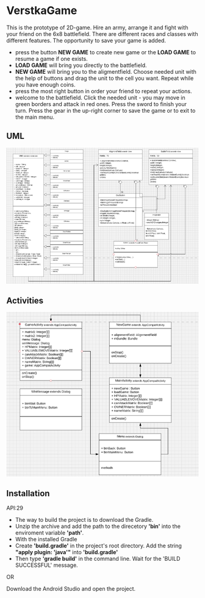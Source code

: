 # VerstkaGame
This is the prototype of 2D-game. Hire an army, arrange it and fight with your friend on the 6x8 battlefield. There are different races and  classes with different features.
The opportunity to save your game is added.
* press the button **NEW GAME** to create new game or the **LOAD GAME** to resume a game if one exists.
* **LOAD GAME** will bring you directly to the battlefield.
* **NEW GAME** will bring you to the aligmentfield. Choose needed unit with the help of buttons and drag the unit to the cell you want. Repeat while you have enough coins.
* press the most right button in order your friend to repeat your actions.
* welcome to the battlefield. Click the needed unit - you may move in green borders and attack in red ones. Press the sword to finish your turn. Press the gear in the up-right corner to save the game or to exit to the main menu.

## UML 
![UML](https://github.com/BerkovichPeter/VerstkaGame/raw/master/uml.png)

## Activities
![Activities](https://github.com/BerkovichPeter/VerstkaGame/raw/master/ctivities.png)

## Installation
API:29

* The way to build the project is to download the Gradle. 
* Unzip the archive and add the path to the direcetory **'bin'** into the enviroment variable **'path'**.
* With the installed Gradle
* Create **'build.gradle'** in the project's root directory. Add the string **"apply plugin: 'java'"** into **'build.gradle'**
* Then type **'gradle build'** in the command line. Wait for the 'BUILD SUCCESSFUL' message.

OR

Download the Android Studio and open the project.
